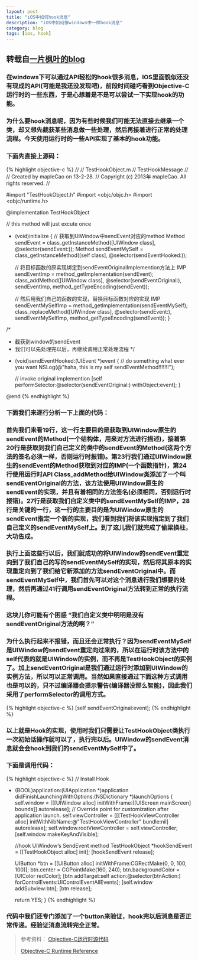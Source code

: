 ```yaml
---
layout: post
title: "iOS中如何hook消息"
description: "iOS中如何像windows中一样hook消息"
category: blog
tags: [ios, hook]
---
```


## 转载自[一片枫叶的blog](http://www.cnblogs.com/smileEvday/archive/2013/02/28/Hook.html)

### 在windows下可以通过API轻松的hook很多消息，IOS里面貌似还没有现成的API(可能是我还没发现吧)，前段时间碰巧看到Objective-C运行时的一些东西，于是心想着是不是可以尝试一下实现hook的功能。

### 为什么要hook消息呢，因为有些时候我们可能无法直接去继承一个类，却又想先截获某些消息做一些处理，然后再接着进行正常的处理流程。今天使用运行时的一些API实现了基本的hook功能。

### 下面先直接上源码：
{% highlight objective-c %}
//
//  TestHookObject.m
//  TestHookMessage
//
//  Created by mapleCao on 13-2-28.
//  Copyright (c) 2013年 mapleCao. All rights reserved.
//

#import "TestHookObject.h"
#import <objc/objc.h>
#import <objc/runtime.h>

@implementation TestHookObject

// this method will just excute once
+ (void)initialize
{
    // 获取到UIWindow中sendEvent对应的method
    Method sendEvent = class_getInstanceMethod([UIWindow class], @selector(sendEvent:));
    Method sendEventMySelf = class_getInstanceMethod([self class], @selector(sendEventHooked:));
    
    // 将目标函数的原实现绑定到sendEventOriginalImplemention方法上
    IMP sendEventImp = method_getImplementation(sendEvent);
    class_addMethod([UIWindow class], @selector(sendEventOriginal:), sendEventImp, method_getTypeEncoding(sendEvent));
    
    // 然后用我们自己的函数的实现，替换目标函数对应的实现
    IMP sendEventMySelfImp = method_getImplementation(sendEventMySelf);
    class_replaceMethod([UIWindow class], @selector(sendEvent:), sendEventMySelfImp, method_getTypeEncoding(sendEvent));
}

/*
 * 截获到window的sendEvent
 * 我们可以先处理完以后，再继续调用正常处理流程
 */
- (void)sendEventHooked:(UIEvent *)event
{
    // do something what ever you want
    NSLog(@"haha, this is my self sendEventMethod!!!!!!!");
    
    // invoke original implemention
    [self performSelector:@selector(sendEventOriginal:) withObject:event];
}

@end
{% endhighlight %}

### 下面我们来逐行分析一下上面的代码：

### 首先我们来看19行，这一行主要目的是获取到UIWindow原生的sendEvent的Method(一个结构体，用来对方法进行描述)，接着第20行是获取到我们自己定义的类中的sendEvent的Method(这两个方法的签名必须一样，否则运行时报错)。第23行我们通过UIWindow原生的sendEvent的Method获取到对应的IMP(一个函数指针)，第24行使用运行时API Class_addMethod给UIWindow类添加了一个叫sendEventOriginal的方法，该方法使用UIWindow原生的sendEvent的实现，并且有着相同的方法签名(必须相同，否则运行时报错)。27行是获取我们自定义类中的sendEventMySelf的IMP，28行是关键的一行，这一行的主要目的是为UIWindow原生的sendEvent指定一个新的实现，我们看到我们将该实现指定到了我们自己定义的sendEventMySelf上。到了这儿我们就完成了偷梁换柱，大功告成。

### 执行上面这些行以后，我们就成功的将UIWindow的sendEvent重定向到了我们自己的写的sendEventMySelf的实现，然后将其原本的实现重定向到了我们给它新添加的方法sendEventOriginal中。而sendEventMySelf中，我们首先可以对这个消息进行我们想要的处理，然后再通过41行调用sendEventOriginal方法转到正常的执行流程。

### 这块儿你可能有个困惑 “我们自定义类中明明是没有sendEventOriginal方法的啊？” 

### 为什么执行起来不报错，而且还会正常执行？因为sendEventMySelf是UIWindow的sendEvent重定向过来的，所以在运行时该方法中的self代表的就是UIWindow的实例，而不再是TestHookObject的实例了。加上sendEventOriginal是我们通过运行时添加到UIWindow的实例方法，所以可以正常调用。当然如果直接通过下面这种方式调用也是可以的，只不过编译器会提示警告(编译器没那么智能)，因此我们采用了performSelector的调用方式。

{% highlight objective-c %}
[self sendEventOriginal:event];
{% endhighlight %}

### 以上就是Hook的实现，使用时我们只需要让TestHookObject类执行一次初始话操作就可以了，执行完以后。UIWindow的sendEvent消息就会会hook到我们的sendEventMySelf中了。

### 下面是调用代码：
{% highlight objective-c %}
//  Install Hook

- (BOOL)application:(UIApplication *)application didFinishLaunchingWithOptions:(NSDictionary *)launchOptions
{
    self.window = [[[UIWindow alloc] initWithFrame:[[UIScreen mainScreen] bounds]] autorelease];
    // Override point for customization after application launch.
    self.viewController = [[[TestHookViewController alloc] initWithNibName:@"TestHookViewController" bundle:nil] autorelease];
    self.window.rootViewController = self.viewController;
    [self.window makeKeyAndVisible];
    
    
    //hook UIWindow‘s SendEvent method
    TestHookObject *hookSendEvent = [[TestHookObject alloc] init];
    [hookSendEvent release];
    
    UIButton *btn = [[UIButton alloc] initWithFrame:CGRectMake(0, 0, 100, 100)];
    btn.center = CGPointMake(160, 240);
    btn.backgroundColor = [UIColor redColor];
    [btn addTarget:self action:@selector(btnAction:) forControlEvents:UIControlEventAllEvents];
    [self.window addSubview:btn];
    [btn release];
    
    return YES;
}
{% endhighlight %}


### 代码中我们还专门添加了一个button来验证，hook完以后消息是否正常传递。经验证消息流转完全正常。
 

> 参考资料：
> [Objective-C运行时源代码](http://www.opensource.apple.com/source/objc4/objc4-532/)
>
> [Objective-C Runtime Reference](https://developer.apple.com/library/ios/documentation/Cocoa/Reference/ObjCRuntimeRef/Reference/reference.html#//apple_ref/doc/uid/TP40001418)

